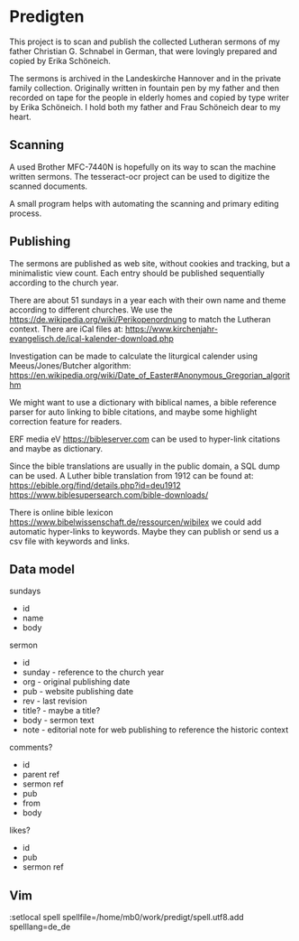 Predigten
=========

This project is to scan and publish the collected Lutheran sermons of my father Christian G.
Schnabel in German, that were lovingly prepared and copied by Erika Schöneich.

The sermons is archived in the Landeskirche Hannover and in the private family collection.
Originally written in fountain pen by my father and then recorded on tape for the people in elderly
homes and copied by type writer by Erika Schöneich. I hold both my father and Frau Schöneich dear to
my heart.

Scanning
--------

A used Brother MFC-7440N is hopefully on its way to scan the machine written sermons.
The tesseract-ocr project can be used to digitize the scanned documents.

A small program helps with automating the scanning and primary editing process.

Publishing
----------

The sermons are published as web site, without cookies and tracking, but a minimalistic view count.
Each entry should be published sequentially according to the church year.

There are about 51 sundays in a year each with their own name and theme according to different
churches. We use the https://de.wikipedia.org/wiki/Perikopenordnung to match the Lutheran context.
There are iCal files at: https://www.kirchenjahr-evangelisch.de/ical-kalender-download.php

Investigation can be made to calculate the liturgical calender using Meeus/Jones/Butcher algorithm:
https://en.wikipedia.org/wiki/Date_of_Easter#Anonymous_Gregorian_algorithm

We might want to use a dictionary with biblical names, a bible reference parser for auto linking
to bible citations, and maybe some highlight correction feature for readers.

ERF media eV https://bibleserver.com can be used to hyper-link citations and maybe as dictionary.

Since the bible translations are usually in the public domain, a SQL dump can be used.
A Luther bible translation from 1912 can be found at:
	https://ebible.org/find/details.php?id=deu1912
	https://www.biblesupersearch.com/bible-downloads/ 

There is online bible lexicon https://www.bibelwissenschaft.de/ressourcen/wibilex
we could add automatic hyper-links to keywords. Maybe they can publish or send us a csv file with
keywords and links.

Data model
----------

sundays
 * id
 * name
 * body

sermon
 * id
 * sunday - reference to the church year
 * org    - original publishing date
 * pub    - website publishing date
 * rev    - last revision
 * title? - maybe a title?
 * body   - sermon text
 * note   - editorial note for web publishing to reference the historic context

comments?
 * id
 * parent ref
 * sermon ref
 * pub
 * from
 * body

likes?
 * id
 * pub
 * sermon ref

 Vim
 ---

 :setlocal spell spellfile=/home/mb0/work/predigt/spell.utf8.add spelllang=de_de
